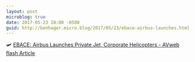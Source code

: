 ```yaml
---
layout: post
microblog: true
date: 2017-05-23 18:00 -0500
guid: http://benhager.micro.blog/2017/05/23/ebace-airbus-launches.html
---
```

🛩 [EBACE: Airbus Launches Private Jet, Corporate Helicopters - AVweb flash Article](https://www.avweb.com/avwebflash/news/EBACE-Airbus-Launches-Private-Jet-Corporate-Helicopters-229040-1.html)
